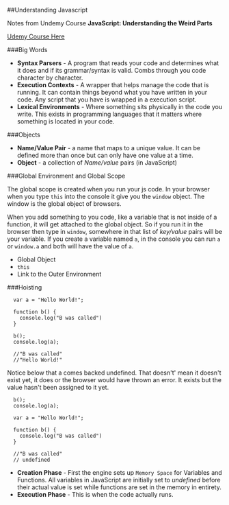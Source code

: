 ##Understanding Javascript


Notes from Undemy Course **JavaScript: Understanding the Weird Parts**

[Udemy Course Here](https://www.udemy.com/understand-javascript/learn/v4/overview)

###Big Words

* **Syntax Parsers** - A program that reads your code and determines what it does and if its grammar/syntax is valid. Combs through you code character by character.
* **Execution Contexts** - A wrapper that helps manage the code that is running. It can contain things beyond what you have written in your code. Any script that you have is wrapped in a execution script.
* **Lexical Environments** - Where something sits physically in the code you write. This exists in programming languages that it matters where something is located in  your code. 


###Objects

* **Name/Value Pair** - a name that maps to a unique value. It can be defined more than once but can only have one value at a time.
* **Object** - a collection of *Name/value* pairs (in JavaScript)


###Global Environment and Global Scope

The global scope is created when you run your js code. In your browser when you type `this` into the console it give you the `window` object. The window is the global object of browsers.

When you add something to you code, like a variable that is not inside of a function, it will get attached to the global object. So if you run it in the browser then type in `window`, somewhere in that list of *key/value* pairs will be your variable. If you create a variable named `a`, in the console you can run `a` or `window.a` and both will have the value of `a`.

* Global Object
* `this`
* Link to the Outer Environment

###Hoisting

```
  var a = "Hello World!";

  function b() {
	console.log("B was called")
  }

  b();
  console.log(a);
  
  //"B was called"
  //"Hello World!"

```


Notice below that a comes backed undefined. That doesn't' mean it doesn't exist yet, it does or the browser would have thrown an error. It exists but the value hasn't been assigned to it yet. 

```
  b();
  console.log(a);
  
  var a = "Hello World!";

  function b() {
	console.log("B was called")
  }
  
  //"B was called"
  // undefined

```

* **Creation Phase** - First the engine sets up `Memory Space` for Variables and Functions. All variables in JavaScript are initially set to *undefined* before their actual value is set while functions are set in the memory in entirety.
* **Execution Phase** - This is when the code actually runs.